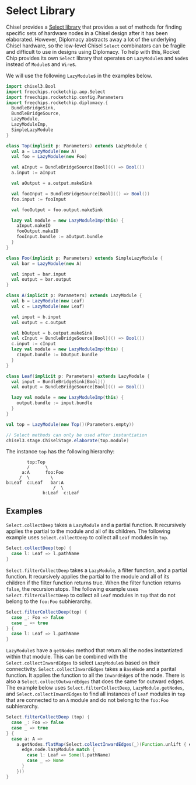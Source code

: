 # Select Library
Chisel provides a [Select library](https://github.com/freechipsproject/chisel3/blob/master/src/main/scala/chisel3/aop/Select.scala)
that provides a set of methods for finding specific sets of hardware nodes in a
Chisel design after it has been elaborated. However, Diplomacy abstracts away a
lot of the underlying Chisel hardware, so the low-level Chisel `Select`
combinators can be fragile and difficult to use in designs using Diplomacy. To
help with this, Rocket Chip provides its own `Select` library that operates on
`LazyModule`s and `Node`s instead of `Module`s and `Wire`s.

We will use the following `LazyModule`s in the examples below.
```scala mdoc
import chisel3.Bool
import freechips.rocketchip.aop.Select
import freechips.rocketchip.config.Parameters
import freechips.rocketchip.diplomacy.{
  BundleBridgeSink,
  BundleBridgeSource,
  LazyModule,
  LazyModuleImp,
  SimpleLazyModule
}

class Top(implicit p: Parameters) extends LazyModule {
  val a = LazyModule(new A)
  val foo = LazyModule(new Foo)

  val aInput = BundleBridgeSource[Bool](() => Bool())
  a.input := aInput

  val aOutput = a.output.makeSink

  val fooInput = BundleBridgeSource[Bool](() => Bool())
  foo.input := fooInput

  val fooOutput = foo.output.makeSink

  lazy val module = new LazyModuleImp(this) {
    aInput.makeIO
    fooOutput.makeIO
    fooInput.bundle := aOutput.bundle
  }
}

class Foo(implicit p: Parameters) extends SimpleLazyModule {
  val bar = LazyModule(new A)

  val input = bar.input
  val output = bar.output
}

class A(implicit p: Parameters) extends LazyModule {
  val b = LazyModule(new Leaf)
  val c = LazyModule(new Leaf)

  val input = b.input
  val output = c.output

  val bOutput = b.output.makeSink
  val cInput = BundleBridgeSource[Bool](() => Bool())
  c.input := cInput
  lazy val module = new LazyModuleImp(this) {
    cInput.bundle := bOutput.bundle
  }
}

class Leaf(implicit p: Parameters) extends LazyModule {
  val input = BundleBridgeSink[Bool]()
  val output = BundleBridgeSource[Bool](() => Bool())

  lazy val module = new LazyModuleImp(this) {
    output.bundle := input.bundle
  }
}

val top = LazyModule(new Top()(Parameters.empty))
```

```scala mdoc:invisible
// Select methods can only be used after instantiation
chisel3.stage.ChiselStage.elaborate(top.module)
```

The instance `top` has the following hierarchy:
```
        top:Top
        /      \
      a:A      foo:Foo
     /  \        \
b:Leaf  c:Leaf   bar:A
                  /  \
              b:Leaf  c:Leaf
```

## Examples
`Select.collectDeep` takes a `LazyModule` and a partial function. It
recursively applies the partial to the module and all of its children. The
following example uses `Select.collectDeep` to collect all `Leaf` modules in
`top`.
```scala mdoc
Select.collectDeep(top) {
  case l: Leaf => l.pathName
}
```

`Select.filterCollectDeep` takes a `LazyModule`, a filter function, and a
partial function. It recursively applies the partial to the module and all of
its children if the filter function returns true. When the filter function
returns `false`, the recursion stops.  The following example uses
`Select.filterCollectDeep` to collect all `Leaf` modules in `top` that do not
belong to the `foo:Foo` subhierarchy.
```scala mdoc
Select.filterCollectDeep(top) {
  case _: Foo => false
  case _ => true
} {
  case l: Leaf => l.pathName
}
```

`LazyModule`s have a `getNodes` method that return all the nodes instantiated
within that module. This can be combined with the `Select.collectInwardEdges`
to select `LazyModule`s based on their connectivity.
`Select.collectInwardEdges` takes a `BaseNode` and a parital function. It
applies the function to all the `InwardEdge`s of the node. There is also a
`Select.collectOutwardEdges` that does the same for outward edges. The example
below uses `Select.filterCollectDeep`, `LazyModule.getNodes`, and
`Select.collectInwardEdges` to find all instances of `Leaf` modules in `top`
that are connected to an `A` module and do not belong to the `foo:Foo`
subhierarchy.
```scala mdoc
Select.filterCollectDeep (top) {
  case _: Foo => false
  case _ => true
} {
  case a: A =>
    a.getNodes.flatMap(Select.collectInwardEdges(_)(Function.unlift { edge =>
      edge.node.lazyModule match {
        case l: Leaf => Some(l.pathName)
        case _ => None
      }
    }))
}
```
